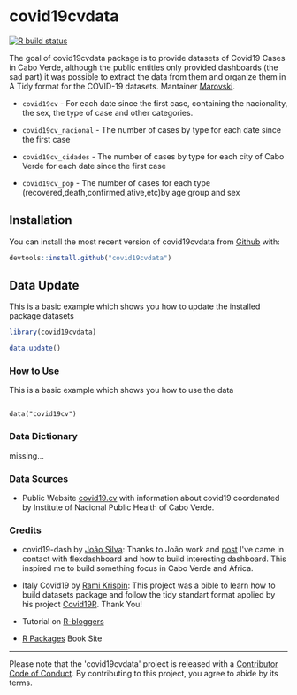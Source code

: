 
# covid19cvdata

<!-- badges: start -->

[![R build status](https://github.com/marovski/covid-19-cabo-verde-data/workflows/R-CMD-check/badge.svg)](https://github.com/marovski/covid-19-cabo-verde-data/actions)
<!-- badges: end -->

The goal of covid19cvdata package is to provide datasets of Covid19 Cases in Cabo Verde, although the public entities only provided dashboards (the sad part) it was possible to extract the data from them and organize them in A Tidy format for the COVID-19 datasets.
Mantainer [Marovski](https://github.com/marovski).

* `covid19cv` - For each date since the first case, containing the nacionality, the sex, the type of case and other categories.

+ `covid19cv_nacional` - The number of cases by type for each date since the first case

* `covid19cv_cidades` - The number of cases by type for each city of Cabo Verde for each date since the first case

* `covid19cv_pop` - The number of cases for each type (recovered,death,confirmed,ative,etc)by age group and sex



## Installation

You can install the most recent version of covid19cvdata from [Github](https://github.com/marovski/covid19cvdata) with:

``` r
devtools::install.github("covid19cvdata")
```

## Data Update

This is a basic example which shows you how to update the installed package datasets

``` r
library(covid19cvdata)

data.update()

```

### How to Use

This is a basic example which shows you how to use the data

```{r} 

data("covid19cv")

```
### Data Dictionary

missing...

### Data Sources

* Public Website [covid19.cv](www.covid19.cv) with information about covid19 coordenated by Institute of Nacional Public Health of Cabo Verde.

### Credits

+ covid19-dash by [João Silva](https://rpubs.com/joaosilva/covid19-dash): Thanks to João work and [post](https://www.linkedin.com/posts/antonio-joao_rpubs-covid-19-dashboard-activity-6647282965627850752-LvFd) I've came in contact with flexdashboard and how to build interesting dashboard. This inspired me to build something focus in Cabo Verde and Africa.

* Italy Covid19 by [Rami Krispin](https://ramikrispin.github.io/italy_dash/#about): This project was a bible to learn how to build datasets package and follow the tidy standart format applied by his project [Covid19R](https://covid19r.github.io/documentation/index.html). Thank You!

* Tutorial on [R-bloggers](https://www.r-bloggers.com/creating-a-package-for-your-data-set/)

+ [R Packages](http://r-pkgs.had.co.nz/) Book Site 



-------------------
Please note that the 'covid19cvdata' project is released with a [Contributor Code of Conduct](.github/CODE_OF_CONDUCT.md). By contributing to this project, you agree to abide by its terms.
